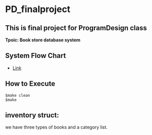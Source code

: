 # PD_finalproject
## This is final project for ProgramDesign class
**Tpoic: Book store database system**

## System Flow Chart
* [Link](https://whimsical.com/programdesignfinalproject-SigUNrBRUwyZ3E698HmoHf)

## How to Execute
```
$make clean
$make
```
## inventory struct:
we have three types of books and a category list.
